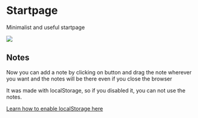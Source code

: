 # Startpage
Minimalist and useful startpage

![](https://github.com/ropoko/Startpage/blob/main/img/screenshot.png)

## Notes
Now you can add a note by clicking on button and drag the note wherever you want and the notes will be there even if you close the browser

It was made with localStorage, so if you disabled it, you can not use the notes.

[Learn how to enable localStorage here](https://techglimpse.com/enable-localstorage-support-google-chrome-browser/)
